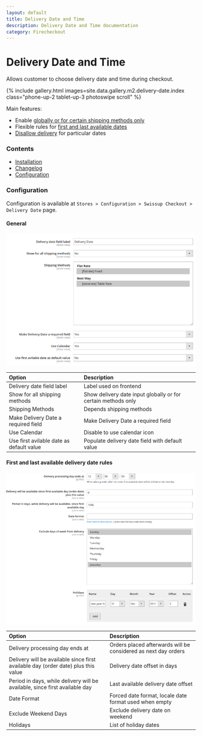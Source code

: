 ```yaml
---
layout: default
title: Delivery Date and Time
description: Delivery Date and Time documentation
category: Firecheckout
---
```


# Delivery Date and Time

Allows customer to choose delivery date and time during checkout.

{% include gallery.html images=site.data.gallery.m2.delivery-date.index class="phone-up-2 tablet-up-3 photoswipe scroll" %}

Main features:

 -  Enable [globally or for certain shipping methods only](#general)
 -  Flexible rules for [first and last available dates](#first-and-last-available-delivery-date-rules)
 -  [Disallow delivery](#first-and-last-available-delivery-date-rules) for particular dates

### Contents

 -  [Installation](installation/)
 -  [Changelog](changelog/)
 -  [Configuration](#configuration)

### Configuration

Configuration is available at `Stores > Configuration > Swissup Checkout > Delivery Date` page.

#### General

![General configuration options](/images/m2/delivery-date/configuration/general.png)

Option                                      | Description
:-------------------------------------------|:-----------------------------------
Delivery date field label                   | Label used on frontend
Show for all shipping methods               | Show delivery date input globally or for certain methods only
Shipping Methods                            | Depends shipping methods
Make Delivery Date a required field         | Make Delivery Date a required field
Use Calendar                                | Disable to use calendar icon
Use first avilable date as default value    | Populate delivery date field with default value

#### First and last available delivery date rules

![Available delivery date rules](/images/m2/delivery-date/configuration/rules.png)

Option                                      | Description
:-------------------------------------------|:-----------------------------------
Delivery processing day ends at             | Orders placed afterwards will be considered as next day orders
Delivery will be available since first available day (order date) plus this value | Delivery date offset in days
Period in days, while delivery will be available, since first available day | Last available delivery date offset
Date Format                                 | Forced date format, locale date format used when empty
Exclude Weekend Days                        | Exclude delivery date on weekend
Holidays                                    | List of holiday dates
